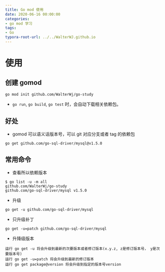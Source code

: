 ```yaml
---
title: Go mod 使用
date: 2020-06-16 00:00:00
categories:
- go mod 学习
tags:
- Go
typora-root-url: ../../WalterWJ.github.io
---
```


# 使用

## 创建 gomod

```shell
go mod init github.com/WalterWj/go-study
```

* `go run`, `go build`, `go test` 时，会自动下载相关依赖包。

## 好处

* gomod 可以语义话版本号，可以 git 对应分支或者 tag 的依赖包

```shell
go get github.com/go-sql-driver/mysql@v1.5.0
```

## 常用命令

* 查看所以依赖版本

```shell
$ go list -u -m all
github.com/WalterWj/go-study
github.com/go-sql-driver/mysql v1.5.0
```

* 升级

```shell
go get -u github.com/go-sql-driver/mysql  
```

* 只升级补丁

```shell
go get -u=patch github.com/go-sql-driver/mysql  
```

* 升降级版本

```shell
运行 go get -u 将会升级到最新的次要版本或者修订版本(x.y.z, z是修订版本号， y是次要版本号)
运行 go get -u=patch 将会升级到最新的修订版本
运行 go get package@version 将会升级到指定的版本号version
```
